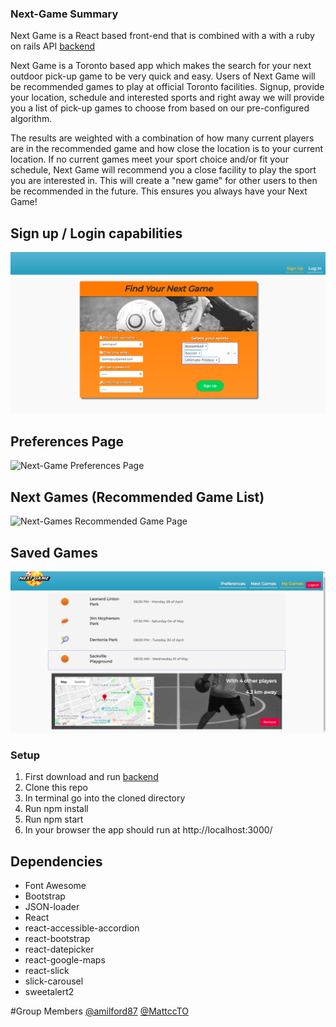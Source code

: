 ### Next-Game Summary

Next Game is a React based front-end that is combined with a with a ruby on rails API [backend](https://github.com/gabecadiz/next-game-rails-api)

Next Game is a Toronto based app which makes the search for your next outdoor pick-up game to be very quick and easy. Users of Next Game will be recommended games to play at official Toronto facilities. Signup, provide your location, schedule and interested sports and right away we will provide you a list of pick-up games to choose from based on our pre-configured algorithm.

The results are weighted with a combination of how many current players are in the recommended game and how close the location is to your current location. If no current games meet your sport choice and/or fit your schedule, Next Game will recommend you a close facility to play the sport you are interested in. This will create a "new game" for other users to then be recommended in the future. This ensures you always have your Next Game!

## Sign up / Login capabilities

![Next-Game SignUp](/assets/next-game-signup.png)

## Preferences Page

![Next-Game Preferences Page](/assets/next-game-preferences.gif)

## Next Games (Recommended Game List)

![Next-Games Recommended Game Page](/assets/next-game-game-recommendation.gif)

## Saved Games

![Next-Game Saved Games](/assets/next-game-saved-games.png)

### Setup

1. First download and run [backend](https://github.com/gabecadiz/next-game-rails-api)
2. Clone this repo
3. In terminal go into the cloned directory
4. Run npm install
5. Run npm start
6. In your browser the app should run at http://localhost:3000/

## Dependencies

- Font Awesome
- Bootstrap
- JSON-loader
- React
- react-accessible-accordion
- react-bootstrap
- react-datepicker
- react-google-maps
- react-slick
- slick-carousel
- sweetalert2

#Group Members
[@amilford87](https://github.com/amilford87)
[@MattccTO](https://github.com/MattccTO)
